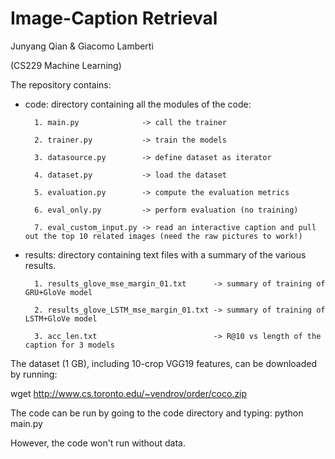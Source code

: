 # Image-Caption Retrieval

Junyang Qian & Giacomo Lamberti

(CS229 Machine Learning)

The repository contains:

  - code: directory containing all the modules of the code:
  
          1. main.py              -> call the trainer
          
          2. trainer.py           -> train the models
          
          3. datasource.py        -> define dataset as iterator
          
          4. dataset.py           -> load the dataset
          
          5. evaluation.py        -> compute the evaluation metrics
          
          6. eval_only.py         -> perform evaluation (no training)
          
          7. eval_custom_input.py -> read an interactive caption and pull out the top 10 related images (need the raw pictures to work!)
          
          
  - results: directory containing text files with a summary of the various results.
          
          1. results_glove_mse_margin_01.txt      -> summary of training of GRU+GloVe model
          
          2. results_glove_LSTM_mse_margin_01.txt -> summary of training of LSTM+GloVe model
          
          3. acc_len.txt                          -> R@10 vs length of the caption for 3 models
  
The dataset (1 GB), including 10-crop VGG19 features, can be downloaded by running:

wget http://www.cs.toronto.edu/~vendrov/order/coco.zip

The code can be run by going to the code directory and typing: python main.py

However, the code won't run without data.
